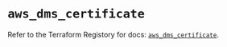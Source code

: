 # `aws_dms_certificate`

Refer to the Terraform Registory for docs: [`aws_dms_certificate`](https://registry.terraform.io/providers/hashicorp/aws/5.15.0/docs/resources/dms_certificate).
